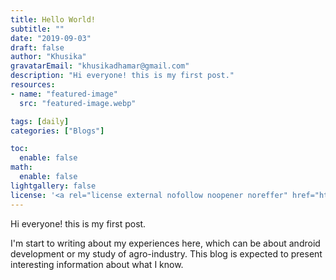 ```yaml
---
title: Hello World!
subtitle: ""
date: "2019-09-03"
draft: false
author: "Khusika"
gravatarEmail: "khusikadhamar@gmail.com"
description: "Hi everyone! this is my first post."
resources:
- name: "featured-image"
  src: "featured-image.webp"

tags: [daily]
categories: ["Blogs"]

toc:
  enable: false
math:
  enable: false
lightgallery: false
license: '<a rel="license external nofollow noopener noreffer" href="https://creativecommons.org/licenses/by-nc/4.0/" target="_blank">CC BY-NC 4.0</a>'
---
```

Hi everyone! this is my first post.
<!--more-->
I'm start to writing about my experiences here, which can be about android development or my study of agro-industry. This blog is expected to present interesting information about what I know.
